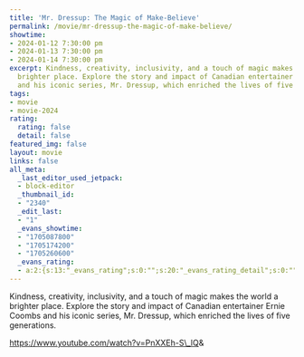 ```yaml
---
title: 'Mr. Dressup: The Magic of Make-Believe'
permalink: /movie/mr-dressup-the-magic-of-make-believe/
showtime:
- 2024-01-12 7:30:00 pm
- 2024-01-13 7:30:00 pm
- 2024-01-14 7:30:00 pm
excerpt: Kindness, creativity, inclusivity, and a touch of magic makes the world a
  brighter place. Explore the story and impact of Canadian entertainer Ernie Coombs
  and his iconic series, Mr. Dressup, which enriched the lives of five generations.
tags:
- movie
- movie-2024
rating:
  rating: false
  detail: false
featured_img: false
layout: movie
links: false
all_meta:
  _last_editor_used_jetpack:
  - block-editor
  _thumbnail_id:
  - "2340"
  _edit_last:
  - "1"
  _evans_showtime:
  - "1705087800"
  - "1705174200"
  - "1705260600"
  _evans_rating:
  - a:2:{s:13:"_evans_rating";s:0:"";s:20:"_evans_rating_detail";s:0:"";}
---
```


Kindness, creativity, inclusivity, and a touch of magic makes the world a brighter place. Explore the story and impact of Canadian entertainer Ernie Coombs and his iconic series, Mr. Dressup, which enriched the lives of five generations.

https://www.youtube.com/watch?v=PnXXEh-S\_lQ&amp; 